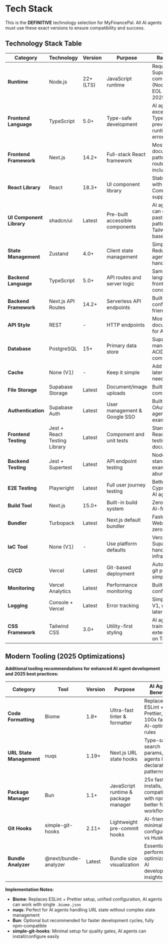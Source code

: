 # Tech Stack

This is the **DEFINITIVE** technology selection for MyFinancePal. All AI agents must use these exact versions to ensure compatibility and success.

## Technology Stack Table

| Category | Technology | Version | Purpose | Rationale |
|----------|------------|---------|---------|-----------|
| **Runtime** | Node.js | 22+ (LTS) | JavaScript runtime | Required for Supabase compatibility (Node 18 EOL April 2025) |
| **Frontend Language** | TypeScript | 5.0+ | Type-safe development | AI agents excel with TypeScript - prevents runtime errors |
| **Frontend Framework** | Next.js | 14.2+ | Full-stack React framework | Most AI-documented pattern, API routes included |
| **React Library** | React | 18.3+ | UI component library | Stable React with Server Components support |
| **UI Component Library** | shadcn/ui | Latest | Pre-built accessible components | AI agents can copy-paste patterns, Tailwind-based |
| **State Management** | Zustand | 4.0+ | Client state management | Simpler than Redux, AI agents handle easily |
| **Backend Language** | TypeScript | 5.0+ | API routes and server logic | Same language as frontend - AI consistency |
| **Backend Framework** | Next.js API Routes | 14.2+ | Serverless API endpoints | Built-in, zero config, AI-friendly |
| **API Style** | REST | - | HTTP endpoints | Most documented for AI agents |
| **Database** | PostgreSQL | 15+ | Primary data store | Supabase managed, ACID compliance |
| **Cache** | None (V1) | - | Keep it simple | Add Redis later if needed |
| **File Storage** | Supabase Storage | Latest | Document/image uploads | Built-in, S3-compatible |
| **Authentication** | Supabase Auth | Latest | User management & Google SSO | Built-in OAuth, AI agents have examples |
| **Frontend Testing** | Jest + React Testing Library | Latest | Component and unit tests | Standard React testing, AI-documented |
| **Backend Testing** | Jest + Supertest | Latest | API endpoint testing | Node.js standard, AI examples abundant |
| **E2E Testing** | Playwright | Latest | Full user journey testing | Better than Cypress for AI agents |
| **Build Tool** | Next.js | 15.0+ | Built-in build system | Zero config, AI-friendly |
| **Bundler** | Turbopack | Latest | Next.js default bundler | Faster than Webpack, zero config |
| **IaC Tool** | None (V1) | - | Use platform defaults | Vercel + Supabase handle infrastructure |
| **CI/CD** | Vercel | Latest | Git-based deployment | Automatic on git push, AI-simple |
| **Monitoring** | Vercel Analytics | Latest | Performance monitoring | Built-in, zero config |
| **Logging** | Console + Vercel | Latest | Error tracking | Simple for V1, upgrade later |
| **CSS Framework** | Tailwind CSS | 3.0+ | Utility-first styling | AI agents trained extensively on Tailwind |

## Modern Tooling (2025 Optimizations)

**Additional tooling recommendations for enhanced AI agent development and 2025 best practices:**

| Category | Tool | Version | Purpose | AI Agent Benefits |
|----------|------|---------|---------|-------------------|
| **Code Formatting** | Biome | 1.8+ | Ultra-fast linter & formatter | Replaces ESLint + Prettier, 100x faster, AI-optimized rules |
| **URL State Management** | nuqs | 1.19+ | Next.js URL state hooks | Type-safe search params, AI agents love declarative patterns |
| **Package Manager** | Bun | 1.1+ | JavaScript runtime & package manager | 25x faster installs, compatible with npm, better for AI workflows |
| **Git Hooks** | simple-git-hooks | 2.11+ | Lightweight pre-commit hooks | AI-friendly, minimal configuration vs Husky |
| **Bundle Analyzer** | @next/bundle-analyzer | Latest | Bundle size visualization | Essential for performance optimization, AI development insights |

**Implementation Notes:**
- **Biome**: Replaces ESLint + Prettier setup, unified configuration, AI agents can work with single `.biome.json`
- **nuqs**: Perfect for AI agents handling URL state without complex state management
- **Bun**: Optional but recommended for faster development cycles, fully npm-compatible
- **simple-git-hooks**: Minimal setup for quality gates, AI agents can install/configure easily
